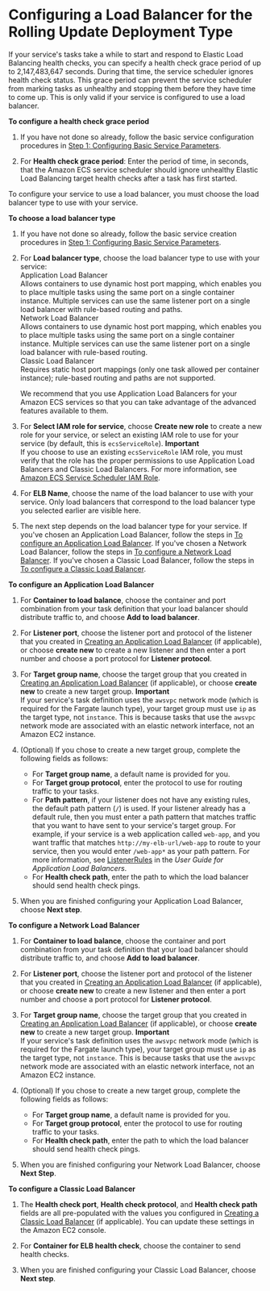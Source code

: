 # Configuring a Load Balancer for the Rolling Update Deployment Type<a name="service-create-loadbalancer-rolling"></a>

If your service's tasks take a while to start and respond to Elastic Load Balancing health checks, you can specify a health check grace period of up to 2,147,483,647 seconds\. During that time, the service scheduler ignores health check status\. This grace period can prevent the service scheduler from marking tasks as unhealthy and stopping them before they have time to come up\. This is only valid if your service is configured to use a load balancer\.<a name="service-health-check-grace-period"></a>

**To configure a health check grace period**

1. If you have not done so already, follow the basic service configuration procedures in [Step 1: Configuring Basic Service Parameters](basic-service-params.md)\.

1. For **Health check grace period**: Enter the period of time, in seconds, that the Amazon ECS service scheduler should ignore unhealthy Elastic Load Balancing target health checks after a task has first started\.

To configure your service to use a load balancer, you must choose the load balancer type to use with your service\.

**To choose a load balancer type**

1. If you have not done so already, follow the basic service creation procedures in [Step 1: Configuring Basic Service Parameters](basic-service-params.md)\.

1. For **Load balancer type**, choose the load balancer type to use with your service:  
Application Load Balancer  
Allows containers to use dynamic host port mapping, which enables you to place multiple tasks using the same port on a single container instance\. Multiple services can use the same listener port on a single load balancer with rule\-based routing and paths\.  
Network Load Balancer  
Allows containers to use dynamic host port mapping, which enables you to place multiple tasks using the same port on a single container instance\. Multiple services can use the same listener port on a single load balancer with rule\-based routing\.  
Classic Load Balancer  
Requires static host port mappings \(only one task allowed per container instance\); rule\-based routing and paths are not supported\.

   We recommend that you use Application Load Balancers for your Amazon ECS services so that you can take advantage of the advanced features available to them\.

1. For **Select IAM role for service**, choose **Create new role** to create a new role for your service, or select an existing IAM role to use for your service \(by default, this is `ecsServiceRole`\)\.
**Important**  
If you choose to use an existing `ecsServiceRole` IAM role, you must verify that the role has the proper permissions to use Application Load Balancers and Classic Load Balancers\. For more information, see [Amazon ECS Service Scheduler IAM Role](service_IAM_role.md)\.

1. For **ELB Name**, choose the name of the load balancer to use with your service\. Only load balancers that correspond to the load balancer type you selected earlier are visible here\.

1. The next step depends on the load balancer type for your service\. If you've chosen an Application Load Balancer, follow the steps in [To configure an Application Load Balancer](#create-service-configure-alb)\. If you've chosen a Network Load Balancer, follow the steps in [To configure a Network Load Balancer](#create-service-configure-nlb)\. If you've chosen a Classic Load Balancer, follow the steps in [To configure a Classic Load Balancer](#create-service-configure-clb)\.<a name="create-service-configure-alb"></a>

**To configure an Application Load Balancer**

1. For **Container to load balance**, choose the container and port combination from your task definition that your load balancer should distribute traffic to, and choose **Add to load balancer**\.

1. For **Listener port**, choose the listener port and protocol of the listener that you created in [Creating an Application Load Balancer](create-application-load-balancer.md) \(if applicable\), or choose **create new** to create a new listener and then enter a port number and choose a port protocol for **Listener protocol**\.

1. For **Target group name**, choose the target group that you created in [Creating an Application Load Balancer](create-application-load-balancer.md) \(if applicable\), or choose **create new** to create a new target group\.
**Important**  
If your service's task definition uses the `awsvpc` network mode \(which is required for the Fargate launch type\), your target group must use `ip` as the target type, not `instance`\. This is because tasks that use the `awsvpc` network mode are associated with an elastic network interface, not an Amazon EC2 instance\.

1. \(Optional\) If you chose to create a new target group, complete the following fields as follows:
   + For **Target group name**, a default name is provided for you\.
   + For **Target group protocol**, enter the protocol to use for routing traffic to your tasks\.
   + For **Path pattern**, if your listener does not have any existing rules, the default path pattern \(`/`\) is used\. If your listener already has a default rule, then you must enter a path pattern that matches traffic that you want to have sent to your service's target group\. For example, if your service is a web application called `web-app`, and you want traffic that matches `http://my-elb-url/web-app` to route to your service, then you would enter `/web-app*` as your path pattern\. For more information, see [ListenerRules](https://docs.aws.amazon.com/elasticloadbalancing/latest/application/load-balancer-listeners.html#listener-rules) in the *User Guide for Application Load Balancers*\.
   + For **Health check path**, enter the path to which the load balancer should send health check pings\.

1. When you are finished configuring your Application Load Balancer, choose **Next step**\.<a name="create-service-configure-nlb"></a>

**To configure a Network Load Balancer**

1. For **Container to load balance**, choose the container and port combination from your task definition that your load balancer should distribute traffic to, and choose **Add to load balancer**\.

1. For **Listener port**, choose the listener port and protocol of the listener that you created in [Creating an Application Load Balancer](create-application-load-balancer.md) \(if applicable\), or choose **create new** to create a new listener and then enter a port number and choose a port protocol for **Listener protocol**\.

1. For **Target group name**, choose the target group that you created in [Creating an Application Load Balancer](create-application-load-balancer.md) \(if applicable\), or choose **create new** to create a new target group\.
**Important**  
If your service's task definition uses the `awsvpc` network mode \(which is required for the Fargate launch type\), your target group must use `ip` as the target type, not `instance`\. This is because tasks that use the `awsvpc` network mode are associated with an elastic network interface, not an Amazon EC2 instance\.

1. \(Optional\) If you chose to create a new target group, complete the following fields as follows:
   + For **Target group name**, a default name is provided for you\. 
   + For **Target group protocol**, enter the protocol to use for routing traffic to your tasks\.
   + For **Health check path**, enter the path to which the load balancer should send health check pings\.

1. When you are finished configuring your Network Load Balancer, choose **Next Step**\.<a name="create-service-configure-clb"></a>

**To configure a Classic Load Balancer**

1. The **Health check port**, **Health check protocol**, and **Health check path** fields are all pre\-populated with the values you configured in [Creating a Classic Load Balancer](create-standard-load-balancer.md) \(if applicable\)\. You can update these settings in the Amazon EC2 console\.

1. For **Container for ELB health check**, choose the container to send health checks\.

1. When you are finished configuring your Classic Load Balancer, choose **Next step**\.